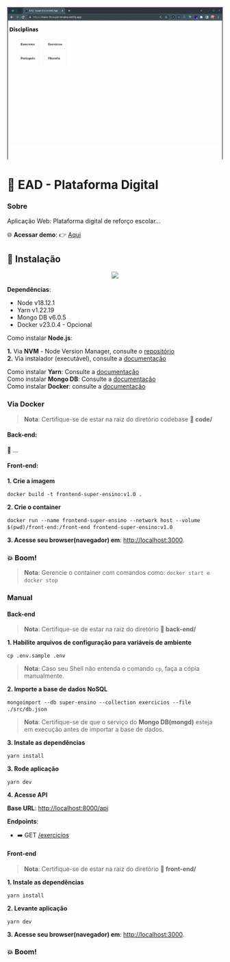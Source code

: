 <div align="center">
    <img src="resources/preview-v2.0.gif">
</div>

# :rocket: EAD - Plataforma Digital

### Sobre

Aplicação Web: Plataforma digital de reforço escolar...

:globe_with_meridians: __Acessar demo__: :point_right: [Aqui](https://main--fe-super-ensino.netlify.app/)

## :electric_plug: Instalação

<div align="center">
    <img src="resources/preview-installv1.0.gif">
</div>

__Dependências__:

* Node v18.12.1
* Yarn v1.22.19
* Mongo DB v6.0.5
* Docker v23.0.4 - Opcional

Como instalar **Node.js**:   

__1.__ Via **NVM** - Node Version Manager, consulte o [repositório](https://github.com/nvm-sh/nvm)   
__2.__ Via instalador (executável), consulte a [documentação](https://nodejs.org/en/download)

Como instalar **Yarn**: Consulte a [documentação](https://classic.yarnpkg.com/lang/en/docs/install/#debian-stable)   
Como instalar **Mongo DB**: Consulte a [documentação](https://www.mongodb.com/docs/manual/installation/)   
Como instalar **Docker**: consulte a [documentação](https://docs.docker.com/get-docker)

### Via Docker

> **Nota**: 
Certifique-se de estar na raiz do diretório codebase **:open_file_folder: code/**

#### Back-end:

:construction: ...

#### Front-end:

__1. Crie a imagem__

```
docker build -t frontend-super-ensino:v1.0 .
```
__2. Crie o container__

```
docker run --name frontend-super-ensino --network host --volume $(pwd)/front-end:/front-end frontend-super-ensino:v1.0
```

__3. Acesse seu browser(navegador) em__: [http://localhost:3000](http://localhost:3000).
### :boom: Boom!

> __Nota__: Gerencie o container com comandos como: `docker start e docker stop`

### Manual
#### Back-end

> **Nota**: 
Certifique-se de estar na raiz do diretório **:open_file_folder: back-end/**

__1. Habilite arquivos de configuração para variáveis de ambiente__

```
cp .env.sample .env
```
> __Nota__:
Caso seu Shell não entenda o comando `cp`, faça a cópia manualmente.

__2. Importe a base de dados NoSQL__

```
mongoimport --db super-ensino --collection exercicios --file ./src/db.json
```
> **Nota**: 
Certifique-se de que o serviço do **Mongo DB(mongd)** esteja em execução antes de importar a base de dados.

__3. Instale as dependências__

```
yarn install
```
__3. Rode aplicação__

```
yarn dev
```
__4. Acesse API__

__Base URL__: [http://localhost:8000/api](http://localhost:8000/api)   

__Endpoints__:
* :arrow_right: GET [/exercicios](http://localhost:8000/api/exercicios)

#### Front-end

> **Nota**: 
Certifique-se de estar na raiz do diretório **:open_file_folder: front-end/**

__1. Instale as dependências__

```
yarn install
```

__2. Levante aplicação__

```
yarn dev
```

__3. Acesse seu browser(navegador) em__: [http://localhost:3000](http://localhost:3000).

### :boom: Boom!
